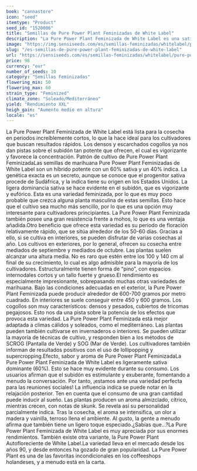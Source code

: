 ```yaml
---
book: "cannastore"
icon: "seed"
itemtype: "Product"
seed_id: "1520006"
title: "Semillas de Pure Power Plant Feminizadas de White Label"
description: "La Pure Power Plant Feminizada de White Label es una sativa potente al 60%. Produce rendimientos generosos (hasta 700g/m2) y su aroma es cítrico, skunk."
image: "https://img.sensiseeds.com/es/semillas-feminizadas/whitelabel/pure-power-plant-feminizada-image.png"
slug: "/es-semillas-de-pure-power-plant-feminizadas-de-white-label"
url: "https://sensiseeds.com/es/semillas-feminizadas/whitelabel/pure-power-plant-feminizada?a_aid=cannastore"
price: 98
currency: "eur"
number_of_seeds: 10
category: "Semillas Feminizadas"
flowering_min: 50
flowering_max: 60
strain_type: "Feminized"
climate_zone: "Soleado/Mediterráneo"
yield: "Rendimiento XXL"
heigh_gain: "Aumento medio en altura"
locale: "es"
---
```

La Pure Power Plant Feminizada de White Label está lista para la cosecha en periodos increíblemente cortos, lo que la hace ideal para los cultivadores que buscan resultados rápidos. Los densos y escarchados cogollos ya nos dan pistas sobre el subidón tan potente que ofrecen, el cual es vigorizante y favorece la concentración. Patrón de cultivo de Pure Power Plant FeminizadaLas semillas de marihuana Pure Power Plant Feminizadas de White Label son un híbrido potente con un 60% sativa y un 40% indica. La genética exacta es un secreto, aunque se conoce que el progenitor sativa procede de Sudáfrica, y la indica tiene su origen en los Estados Unidos. La ligera dominancia sativa se hace evidente en el subidón, que es vigorizante y eufórico. Esta es una variedad feminizada, por lo que es muy poco probable que crezca alguna planta masculina de estas semillas. Esto hace que el cultivo sea mucho más sencillo, por lo que es una opción muy interesante para cultivadores principiantes. La Pure Power Plant Feminizada también posee una gran resistencia frente a mohos, lo que es una ventaja añadida.Otro beneficio que ofrece esta variedad es su periodo de floración relativamente rápido, que se sitúa alrededor de los 50-60 días. Gracias a ello, si se cultiva en interiores, se pueden disfrutar de varias cosechas al año. Los cultivos en exteriores, por lo general, ofrecen su cosecha entre mediados de septiembre y mediados de octubre. Las plantas suelen alcanzar una altura media. No es raro que estén entre los 100 y 140 cm al final de su crecimiento, lo cual es algo admisible para la mayoría de los cultivadores. Estructuralmente tienen forma de “pino”, con espacios internodales cortos y un tallo fuerte y grueso.El rendimiento es especialmente impresionante, sobrepasando muchas otras variedades de marihuana. Bajo las condiciones adecuadas en el exterior, la Pure Power Plant Feminizada puede producir alrededor de 600-700 gramos por metro cuadrado. En interiores se suele conseguir entre 450 y 600 gramos. Los cogollos son muy característicos: densos y pesados, cubiertos de tricomas pegajosos. Esto nos da una pista sobre la potencia de los efectos que provoca esta variedad. La Pure Power Plant Feminizada está mejor adaptada a climas cálidos y soleados, como el mediterráneo. Las plantas pueden también cultivarse en invernaderos o interiores. Se pueden utilizar la mayoría de técnicas de cultivo, y responden bien a los métodos de SCROG (Pantalla de Verde) y SOG (Mar de Verde). Los cultivadores también informan de resultados positivos con el uso de lollipopping y supercropping.Efecto, sabor y aroma de Pure Power Plant FeminizadaLa Pure Power Plant Feminizada de White Label es ligeramente sativa dominante (60%). Esto se hace muy evidente durante su consumo. Los usuarios afirman que el subidón es estimulante y exuberante, fomentando a menudo la conversación. Por tanto, ¡estamos ante una variedad perfecta para las reuniones sociales! La influencia indica se puede notar en la relajación posterior. Ten en cuenta que el consumo de una gran cantidad puede inducir al sueño. Las plantas producen un aroma almizclado, cítrico, mientras crecen, con notas de skunk. Se revela así su personalidad parcialmente indica. Tras la cosecha, el aroma se intensifica, un olor a madera y vainilla, terroso llena el ambiente. Al gusto, la gente a menudo afirma que también tiene un ligero toque especiado.¿Sabías que…?La Pure Power Plant Feminizada de White Label es muy apreciada por sus enormes rendimientos. También existe otra variante, la Pure Power Plant Autofloreciente de White Label.La variedad lleva en el mercado desde los años 90, y desde entonces ha gozado de gran popularidad. La Pure Power Plant es una de las favoritas incondicionales en los coffeeshops holandeses, y a menudo está en la carta.
